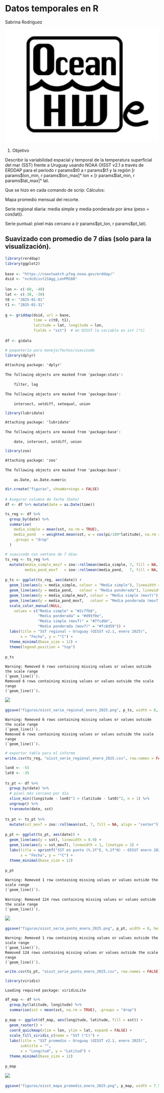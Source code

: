 # Datos temporales en R
Sabrina Rodríguez

![](logoOceanhackweek.png)

1.  Objetivo

Describir la variabilidad espacial y temporal de la temperatura
superficial del mar (SST) frente a Uruguay usando NOAA OISST v2.1 a
través de ERDDAP para el período r params\$t0 a r params\$t1 y la región
\[r params\$lon_min, r params\$lon_max\]° lon × \[r params\$lat_min, r
params\$lat_max\]° lat.

Que se hizo en cada comando de scrip: Cálculos:

Mapa promedio mensual del recorte.

Serie regional diaria: media simple y media ponderada por área (peso =
cos(lat)).

Serie puntual: píxel más cercano a (r params\$pt_lon, r params\$pt_lat).

## Suavizado con promedio de 7 días (solo para la visualización).

``` r
library(rerddap)
library(ggplot2)

base <- "https://coastwatch.pfeg.noaa.gov/erddap/"
dsid <- "ncdcOisst21Agg_LonPM180"

lon <- c(-60, -48)
lat <- c(-38, -30)
t0 <- "2025-01-01"
t1 <- "2025-01-31"

g <- griddap(dsid, url = base,
             time = c(t0, t1),
             latitude = lat, longitude = lon,
             fields = "sst")  # en OISST la variable es sst (°C)

df <- g$data
```

``` r
# paquetería para manejo/fechas/suavizado
library(dplyr)
```


    Attaching package: 'dplyr'

    The following objects are masked from 'package:stats':

        filter, lag

    The following objects are masked from 'package:base':

        intersect, setdiff, setequal, union

``` r
library(lubridate)
```


    Attaching package: 'lubridate'

    The following objects are masked from 'package:base':

        date, intersect, setdiff, union

``` r
library(zoo)
```


    Attaching package: 'zoo'

    The following objects are masked from 'package:base':

        as.Date, as.Date.numeric

``` r
dir.create("figuras", showWarnings = FALSE)

# Asegurar columna de fecha (Date)
df <- df %>% mutate(date = as.Date(time))
```

``` r
ts_reg <- df %>%
  group_by(date) %>%
  summarise(
    media_simple = mean(sst, na.rm = TRUE),
    media_pond   = weighted.mean(sst, w = cos(pi/180*latitude), na.rm = TRUE),
    .groups = "drop"
  )
```

``` r
# suavizado con ventana de 7 días
ts_reg <- ts_reg %>%
  mutate(media_simple_mov7 = zoo::rollmean(media_simple, 7, fill = NA, align = "center"),
         media_pond_mov7   = zoo::rollmean(media_pond,   7, fill = NA, align = "center"))

p_ts <- ggplot(ts_reg, aes(date)) +
  geom_line(aes(y = media_simple, colour = "Media simple"), linewidth = 0.8) +
  geom_line(aes(y = media_pond,   colour = "Media ponderada"), linewidth = 0.8) +
  geom_line(aes(y = media_simple_mov7, colour = "Media simple (mov7)"), linewidth = 1, linetype = 2) +
  geom_line(aes(y = media_pond_mov7,   colour = "Media ponderada (mov7)"), linewidth = 1, linetype = 2) +
  scale_color_manual(NULL,
    values = c("Media simple" = "#2c7fb8",
               "Media ponderada" = "#d95f0e",
               "Media simple (mov7)" = "#7fcdbb",
               "Media ponderada (mov7)" = "#fc8d59")) +
  labs(title = "SST regional – Uruguay (OISST v2.1, enero 2025)",
       x = "Fecha", y = "°C") +
  theme_minimal(base_size = 12) +
  theme(legend.position = "top")

p_ts
```

    Warning: Removed 6 rows containing missing values or values outside the scale range
    (`geom_line()`).
    Removed 6 rows containing missing values or values outside the scale range
    (`geom_line()`).

![](S.RodriguezInforme_temporal_files/figure-commonmark/unnamed-chunk-4-1.png)

``` r
ggsave("figuras/oisst_serie_regional_enero_2025.png", p_ts, width = 8, height = 4.5, dpi = 150)
```

    Warning: Removed 6 rows containing missing values or values outside the scale range
    (`geom_line()`).
    Removed 6 rows containing missing values or values outside the scale range
    (`geom_line()`).

``` r
# exportar tabla para el informe
write.csv(ts_reg, "oisst_serie_regional_enero_2025.csv", row.names = FALSE)
```

``` r
lon0 <- -55
lat0 <- -35

ts_pt <- df %>%
  group_by(date) %>%
  # píxel más cercano por día
  slice_min((longitude - lon0)^2 + (latitude - lat0)^2, n = 1) %>%
  ungroup() %>%
  transmute(date, sst)

ts_pt <- ts_pt %>%
  mutate(sst_mov7 = zoo::rollmean(sst, 7, fill = NA, align = "center"))

p_pt <- ggplot(ts_pt, aes(date)) +
  geom_line(aes(y = sst), linewidth = 0.9) +
  geom_line(aes(y = sst_mov7), linewidth = 1, linetype = 2) +
  labs(title = sprintf("SST en punto (%.2f°E, %.2f°N) – OISST enero 2025", lon0, lat0),
       x = "Fecha", y = "°C") +
  theme_minimal(base_size = 12)

p_pt
```

    Warning: Removed 1 row containing missing values or values outside the scale range
    (`geom_line()`).

    Warning: Removed 124 rows containing missing values or values outside the scale range
    (`geom_line()`).

![](S.RodriguezInforme_temporal_files/figure-commonmark/unnamed-chunk-5-1.png)

``` r
ggsave("figuras/oisst_serie_punto_enero_2025.png", p_pt, width = 8, height = 4.5, dpi = 150)
```

    Warning: Removed 1 row containing missing values or values outside the scale range
    (`geom_line()`).
    Removed 124 rows containing missing values or values outside the scale range
    (`geom_line()`).

``` r
write.csv(ts_pt, "oisst_serie_punto_enero_2025.csv", row.names = FALSE)
```

``` r
library(viridis)
```

    Loading required package: viridisLite

``` r
df_map <- df %>%
  group_by(latitude, longitude) %>%
  summarise(sst = mean(sst, na.rm = TRUE), .groups = "drop")

p_map <- ggplot(df_map, aes(longitude, latitude, fill = sst)) +
  geom_raster() +
  coord_quickmap(xlim = lon, ylim = lat, expand = FALSE) +
  scale_fill_viridis_c(name = "SST (°C)") +
  labs(title = "SST promedio – Uruguay (OISST v2.1, enero 2025)",
       subtitle = "",
       x = "Longitud", y = "Latitud") +
  theme_minimal(base_size = 12)

p_map
```

![](S.RodriguezInforme_temporal_files/figure-commonmark/unnamed-chunk-6-1.png)

``` r
ggsave("figuras/oisst_mapa_promedio_enero_2025.png", p_map, width = 7.5, height = 5.5, dpi = 150)
```
